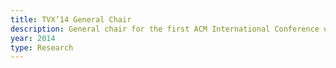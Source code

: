```yaml
---
title: TVX’14 General Chair
description: General chair for the first ACM International Conference on Interactive Experience of TV and Online Video hosted in Newcastle. Responsible for budget, production and conference activies for the 140 person event.
year: 2014
type: Research
---
```

